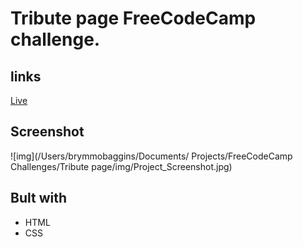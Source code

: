 # Tribute page FreeCodeCamp challenge.

## links

[Live](https://brymmobaggins.github.io/tributePage/)

## Screenshot

![img](/Users/brymmobaggins/Documents/ Projects/FreeCodeCamp Challenges/Tribute page/img/Project_Screenshot.jpg)

## Bult with

- HTML
- CSS
  